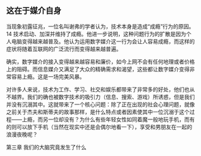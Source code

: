 ## 这在于媒介自身

  当现象初露征兆，一位名叫谢弗的学者认为，技术本身是造成“成瘾”行为的原因。14 技术启动、加深并维持了成瘾。他进一步说明，这种问题行为的扩散是因为个人电脑变得越来越普及。他认为运用数字媒介这一行为会让人容易成瘾，而这样的症状将随着互联网的广泛流行而变得越来越普遍。

  确实，数字媒介的接入变得越来越容易和廉价，如今上网不会有任何地理或者价格上的阻碍。而信息媒介又满足了大众的精确需求和渴望，这些都让数字媒介变得非常容易上瘾。这是一场完美风暴。

  对许多人来说，技术为工作、学习、社交和娱乐都带来了非常多的好处，他们也从不越界。我们的确也被数字技术的吸引力（信息、搜索、游戏）所诱惑，但是我们并没有沉溺其中。这就带来了一个核心问题：除了正在出现的社会心理问题，就像之前关于杰夫和斯蒂夫的故事那样，是什么特点或者因素使其中一位沉溺于这个过程——上瘾，而另一位却没有？为什么有些年轻女性如同着魔一般地玩手机，而有的则可以放下手机（当然在现实中还是会偶尔地看一下），享受和男朋友在一起的浪漫夜晚呢？

  第三章 我们的大脑究竟发生了什么